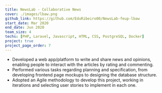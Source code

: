 ```yaml
---
title: NewsLab - Collaborative News
cover: ./images/lbaw.png
github_link: https://github.com/EduRibeiro00/NewsLab-feup-lbaw
start_date: Mar 2020
end_date: Jun 2020
team_size: 4
techs: [PHP, Laravel, Javascript, HTML, CSS, PostgreSQL, Docker]
project: true
project_page_order: 7
---
```

* Developed a web app/platform to write and share news and opinions, enabling people to interact with the articles by rating and commenting.
* Performed various tasks regarding planning and specification, from developing frontend page mockups to designing the database structure.
* Adopted an Agile methodology to develop this project, working in iterations and selecting user stories to implement in each one.